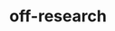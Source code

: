 ---
layout: extra
title: off-research
permalink: /off-research/
description: Some things that I enjoy doing
nav: true
---